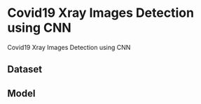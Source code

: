 # Covid19 Xray Images Detection using CNN
Covid19 Xray Images Detection using CNN

## Dataset

## Model


